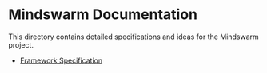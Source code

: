 # Mindswarm Documentation

This directory contains detailed specifications and ideas for the Mindswarm project.

- [Framework Specification](./spec.md)